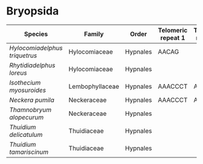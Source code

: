 # Bryopsida

| Species | Family | Order | Telomeric repeat 1 | Telomeric repeat 2 | Data type |
| -- | --- | --- | --- | --- | --- |
| *Hylocomiadelphus triquetrus* | Hylocomiaceae | Hypnales | AACAG |  | pacbio |
| *Rhytidiadelphus loreus* | Hylocomiaceae | Hypnales |  |  | pacbio |
| *Isothecium myosuroides* | Lembophyllaceae | Hypnales | AAACCCT | AACCCT | pacbio |
| *Neckera pumila* | Neckeraceae | Hypnales | AAACCCT | ACACAC | pacbio |
| *Thamnobryum alopecurum* | Neckeraceae | Hypnales |  |  | pacbio |
| *Thuidium delicatulum* | Thuidiaceae | Hypnales |  |  | pacbio |
| *Thuidium tamariscinum* | Thuidiaceae | Hypnales |  |  | pacbio |
